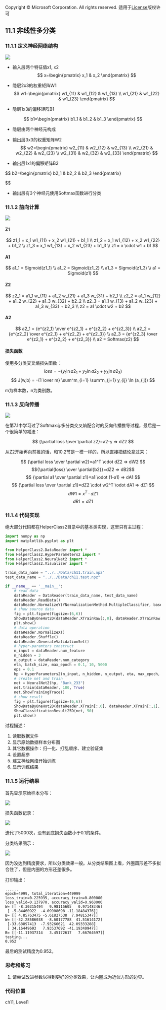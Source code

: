Copyright © Microsoft Corporation. All rights reserved.
  适用于[License](https://github.com/Microsoft/ai-edu/blob/master/LICENSE.md)版权许可

## 11.1 非线性多分类

### 11.1.1 定义神经网络结构

<img src='../Images/11/nn.png'/>

- 输入层两个特征值x1, x2
  $$
  x=\begin{pmatrix}
    x_1 & x_2
  \end{pmatrix}
  $$
- 隐层2x3的权重矩阵W1
$$
  w1=\begin{pmatrix}
    w1_{11} & w1_{12} & w1_{13} \\
    w1_{21} & w1_{22} & w1_{23}
  \end{pmatrix}
$$

- 隐层1x3的偏移矩阵B1

$$
  b1=\begin{pmatrix}
    b1_1 & b1_2 & b1_3 
  \end{pmatrix}
$$

- 隐层由两个神经元构成
- 输出层3x3的权重矩阵W2
$$
  w2=\begin{pmatrix}
    w2_{11} & w2_{12} & w2_{13} \\
    w2_{21} & w2_{22} & w2_{23} \\
    w2_{31} & w2_{32} & w2_{33} 
  \end{pmatrix}
$$

- 输出层1x1的偏移矩阵B2

$$
  b2=\begin{pmatrix}
    b2_1 & b2_2 & b2_3 
  \end{pmatrix}

$$

- 输出层有3个神经元使用Softmax函数进行分类

### 11.1.2 前向计算

<img src='../Images/11/multiple_forward.png'/>

#### Z1

$$
z1_1 = x_1 w1_{11} + x_2 w1_{21} + b1_1 \\
z1_2 = x_1 w1_{12} + x_2 w1_{22} + b1_2 \\
z1_3 = x_1 w1_{13} + x_2 w1_{23} + b1_3 \\
z1 = x \cdot w1 + b1
$$

#### A1
$$
a1_1 = Sigmoid(z1_1) \\
a1_2 = Sigmoid(z1_2) \\
a1_3 = Sigmoid(z1_3) \\
a1 = Sigmoid(z1)
$$
#### Z2
$$
z2_1 = a1_1 w_{11} + a1_2 w_{21} + a1_3 w_{31} + b2_1 \\
z2_2 = a1_1 w_{12} + a1_2 w_{22} + a1_3 w_{32} + b2_2 \\
z2_3 = a1_1 w_{13} + a1_2 w_{23} + a1_3 w_{33} + b2_3 \\
z2 = a1 \cdot w2 + b2
$$
#### A2
$$
a2_1 = {e^{z2_1} \over e^{z2_1} + e^{z2_2} + e^{z2_3}} \\
a2_2 = {e^{z2_2} \over e^{z2_1} + e^{z2_2} + e^{z2_3}} \\
a2_3 = {e^{z2_3} \over e^{z2_1} + e^{z2_2} + e^{z2_3}} \\
a2 = Softmax(z2)
$$

#### 损失函数

使用多分类交叉熵损失函数：
$$
loss = -(y_1 \ln a2_1 + y_2 \ln a2_2 + y_3 \ln a2_3)
$$
$$
J(w,b) = -{1 \over m} \sum^m_{i=1} \sum^n_{j=1} y_{ij} \ln (a_{ij})
$$

m为样本数，n为类别数。


### 11.1.3 反向传播

<img src='../Images/11/multiple_backward.png'/>

在第7.1中学习过了Softmax与多分类交叉熵配合时的反向传播推导过程，最后是一个很简单的减法：

$$
{\partial loss \over \partial z2}=a2-y => dZ2
$$

从Z2开始再向前推的话，和10.2节是一模一样的，所以直接把结论拿过来：

$$
{\partial loss \over \partial w2}=a1^T \cdot dZ2 => dW2
$$
$${\partial{loss} \over \partial{b2}}=dZ2 => dB2$$
$$
{\partial a1 \over \partial z1}=a1 \odot (1-a1) => dA1
$$
$$
{\partial loss \over \partial z1}=dZ2 \cdot w2^T \odot dA1 => dZ1 
$$
$$
dW1=x^T \cdot dZ1
$$
$$
dB1=dZ1
$$

### 11.1.4 代码实现

绝大部分代码都在HelperClass2目录中的基本类实现，这里只有主过程：

```Python
import numpy as np
import matplotlib.pyplot as plt

from HelperClass2.DataReader import *
from HelperClass2.HyperParameters2 import *
from HelperClass2.NeuralNet2 import *
from HelperClass2.Visualizer import *

train_data_name = "../../Data/ch11.train.npz"
test_data_name = "../../Data/ch11.test.npz"

if __name__ == '__main__':
    # read data
    dataReader = DataReader(train_data_name, test_data_name)
    dataReader.ReadData()
    dataReader.NormalizeY(YNormalizationMethod.MultipleClassifier, base=1)
    # show source data
    fig = plt.figure(figsize=(6,6))
    ShowDataByOneHot2D(dataReader.XTrainRaw[:,0], dataReader.XTrainRaw[:,1], dataReader.YTrain)
    plt.show()
    # data operation
    dataReader.NormalizeX()
    dataReader.Shuffle()
    dataReader.GenerateValidationSet()
    # hyper-paramters construct
    n_input = dataReader.num_feature
    n_hidden = 3
    n_output = dataReader.num_category
    eta, batch_size, max_epoch = 0.1, 10, 5000
    eps = 0.1
    hp = HyperParameters2(n_input, n_hidden, n_output, eta, max_epoch, batch_size, eps, NetType.MultipleClassifier, InitialMethod.Xavier)
    # create net and train
    net = NeuralNet2(hp, "Bank_233")
    net.train(dataReader, 100, True)
    net.ShowTrainingTrace()
    # show result
    fig = plt.figure(figsize=(6,6))
    ShowDataByOneHot2D(dataReader.XTrain[:,0], dataReader.XTrain[:,1], dataReader.YTrain)
    ShowClassificationResult25D(net, 50)
    plt.show()
```

过程描述：
1. 读取数据文件
2. 显示原始数据样本分布图
3. 其它数据操作：归一化、打乱顺序、建立验证集
4. 设置超参
5. 建立神经网络开始训练
6. 显示训练结果

### 11.1.5 运行结果

首先显示原始样本分布：

<img src='../Images/11/data.png'/>

损失函数记录：

<img src='../Images/11/loss.png'/>

迭代了5000次，没有到底损失函数小于0.1的条件。

分类结果图示：

<img src='../Images/11/result.png'/>

因为没达到精度要求，所以分类效果一般。从分类结果图上看，外圈圆形差不多拟合住了，但是内圈的方形还差很多。

打印输出：

```
......
epoch=4999, total_iteration=449999
loss_train=0.225935, accuracy_train=0.800000
loss_valid=0.137970, accuracy_valid=0.960000
W= [[ -8.30315494   9.98115605   0.97148346]
 [ -5.84460922  -4.09908698 -11.18484376]]
B= [[ 4.85763475 -5.61827538  7.94815347]]
W= [[-32.28586038  -8.60177788  41.51614172]
 [-33.68897413  -7.93266621  42.09333288]
 [ 34.16449693   7.93537692 -41.19340947]]
B= [[-11.11937314   3.45172617   7.66764697]]
testing...
0.952
```
最后的测试精度为0.952。

### 思考和练习

1. 请尝试改进参数以得到更好的分类效果，让内圈成为近似方形的边界。

### 代码位置

ch11, Level1
